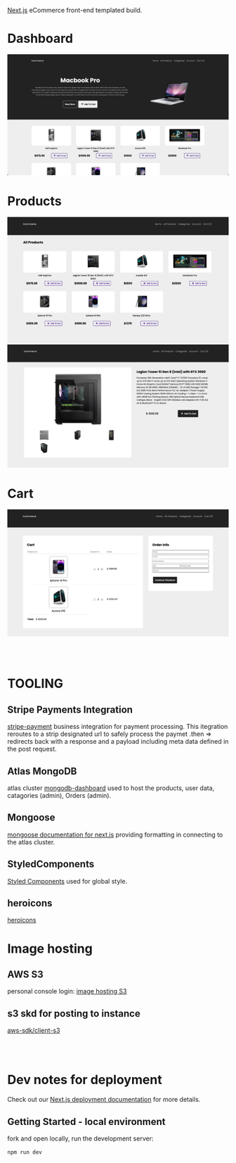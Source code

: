 [Next.js](https://nextjs.org/) eCommerce front-end templated build.

# Dashboard
![dashboard](./public/dashboard_.png)

# Products 
![all-products](./public/all_products.png)
![selected-product](./public/selected-product.png)

# Cart
![cart](./public/cart.png)

<br></br>


# TOOLING

 ## Stripe Payments Integration
 [stripe-payment](https://dashboard.stripe.com/) business integration for payment processing. This itegration reroutes to a strip designated url to safely process the paymet .then => redirects back with a response and a payload including meta data defined in the post request.  


## Atlas MongoDB
 atlas cluster [mongodb-dashboard](https://cloud.mongodb.com/v2#/org/5f9f4921d747f670f33c1aca/projectshttps://cloud.mongodb.com/v2#/org/5f9f4921d747f670f33c1aca/projects) used to host the products, user data, catagories (admin), Orders (admin). 

 ## Mongoose
[mongoose documentation for next.js](https://mongoosejs.com/docs/nextjs.html) providing formatting in connecting to the atlas cluster.

## StyledComponents
[Styled Components](https://www.npmjs.com/package/styled-components) 
used for global style. 

## heroicons
 [heroicons](heroicons.com)

# Image hosting 
## AWS S3
personal console login:
[image hosting S3](https://s3.console.aws.amazon.com/s3)


## s3 skd for posting to instance
[aws-sdk/client-s3](https://docs.aws.amazon.com/AWSJavaScriptSDK/v3/latest/clients/client-s3/)

<br></br>

# Dev notes for deployment
Check out our [Next.js deployment documentation](https://nextjs.org/docs/deployment) for more details.


## Getting Started - local environment
fork and open locally, 
run the development server:

```bash/terminal
npm run dev
```

<!-- 
Open [http://localhost:3000](http://localhost:3000) with your browser to see the result.

You can start editing the page by modifying `pages/index.js`. The page auto-updates as you edit the file.

[API routes](https://nextjs.org/docs/api-routes/introduction) can be accessed on [http://localhost:3000/api/hello](http://localhost:3000/api/hello). This endpoint can be edited in `pages/api/hello.js`.

The `pages/api` directory is mapped to `/api/*`. Files in this directory are treated as [API routes](https://nextjs.org/docs/api-routes/introduction) instead of React pages. 

## Deploy on Vercel

The easiest way to deploy your Next.js app is to use the [Vercel Platform](https://vercel.com/new?utm_medium=default-template&filter=next.js&utm_source=create-next-app&utm_campaign=create-next-app-readme) from the creators of Next.js. 

## Deploy on Vercel

The easiest way to deploy your Next.js app is to use the [Vercel Platform](https://vercel.com/new?utm_medium=default-template&filter=next.js&utm_source=create-next-app&utm_campaign=create-next-app-readme) from the creators of Next.js.

Check out our [Next.js deployment documentation](https://nextjs.org/docs/deployment) for more details.
-->